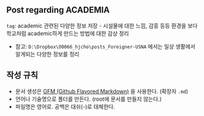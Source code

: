 
## Post regarding ACADEMIA
`tag`: academic 관련된 다양한 정보 저장 - 시설물에 대한 느낌, 감흥 등등 환경을 보다 학교처럼 academic하게 만드는 방법에 대한 감상 정리

- 참고: `D:\Dropbox\O0066_hjcho\posts_Foreigner-USNA` 에서는 일상 생활에서 알게되는 다양한 정보를 정리


## 작성 규칙

- 문서 생성은 [GFM (Github Flavored Markdown)](https://help.github.com/articles/github-flavored-markdown/) 을 사용한다. (확장자 `.md`)
- 언어나 기술명으로 폴더를 만든다. (root에 문서를 만들지 않는다.)
- 파일명은 영어로. 공백은 대쉬(-)로 대체한다.